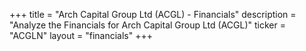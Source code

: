 +++
title = "Arch Capital Group Ltd (ACGL) - Financials"
description = "Analyze the Financials for Arch Capital Group Ltd (ACGL)"
ticker = "ACGLN"
layout = "financials"
+++

